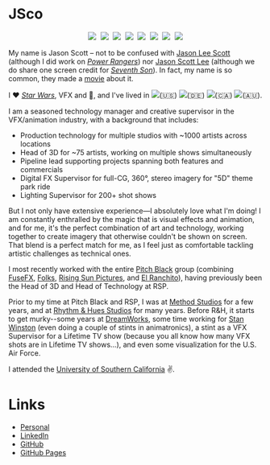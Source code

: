 <!--
**jasoncscott/jasoncscott** is a ✨ _special_ ✨ repository because its `README.md` (this file) appears on your GitHub profile.

Here are some ideas to get you started:

- 🔭 I’m currently working on ...
- 🌱 I’m currently learning ...
- 👯 I’m looking to collaborate on ...
- 🤔 I’m looking for help with ...
- 💬 Ask me about ...
- 📫 How to reach me: ...
- 😄 Pronouns: ...
- ⚡ Fun fact: ...
-->
# JSco

<!-- Socials -->
<p align="center">
  <kbd>
    <a href="https://www.facebook.com/jason.c.scott"  title="Facebook">
      <img src="https://img.shields.io/badge/jason.c.scott-0866FF?logo=Facebook&logoColor=white" /></a>
    <a href="https://www.github.com/jasoncscott"  title="GitHub">
      <img src="https://img.shields.io/badge/jasoncscott-181717?logo=GitHub&logoColor=white" /></a>
    <a href="https://www.imdb.com/name/nm1108233/"  title="IMDB">
      <img src="https://img.shields.io/badge/Jason%20Scott-F5C518?logo=IMDB&logoColor=white" /></a>
    <a href="https://www.linkedin.com/in/jasoncscott" title="LinkedIn">
      <img src="https://img.shields.io/badge/jasoncscott-0072b1?logo=Linkedin&logoColor=white" /></a>
    <a href="https://twitter.com/jason_c_scott"       title="Twitter">
      <img src="https://img.shields.io/badge/@jason__c__scott-00acee?logo=Twitter&logoColor=white" /></a>
    <a href="https://www.youtube.com/@jasoncscott"    title="YouTube">
      <img src="https://img.shields.io/badge/jasoncscott-FF0000?logo=YouTube&logoColor=white" /></a>
    <a href="https://vimeo.com/jasoncscott"           title="Vimeo">
    <img src="https://img.shields.io/badge/jasoncscott-1AB7EA?logo=Vimeo&logoColor=white" /></a>
    <a href="https://zerply.com/jason_scott"          title="Zerply">
      <img src="https://img.shields.io/badge/jason_scott-7BBB6E?logo=Zerply&logoColor=white" /></a>
  </kbd>
</p>

My name is Jason Scott – not to be confused with [Jason Lee Scott](http://www.powerrangers.com/character/mighty-morphin-power-rangers-jason-lee-scott-red-ranger-season-1/) (although I did work on _[Power Rangers](http://www.imdb.com/title/tt3717490)_) nor [Jason Scott Lee](http://www.imdb.com/name/nm0001462/) (although we do share one screen credit for _[Seventh Son](http://www.imdb.com/title/tt1121096/)_).  In fact, my name is so common, they made a [movie](http://www.imdb.com/title/tt0469144/) about it.

I ❤️ _[Star Wars](https://www.starwars.com/)_, VFX and :movie_camera:, and I've lived in <img src="https://flagsapi.com/US/flat/16.png">(🇺🇸) <img src="https://flagsapi.com/DE/flat/16.png">(🇩🇪) <img src="https://flagsapi.com/CA/flat/16.png">(🇨🇦) <img src="https://flagsapi.com/AU/flat/16.png">(🇦🇺).

I am a seasoned technology manager and creative supervisor in the VFX/animation industry, with a background that includes:
* Production technology for multiple studios with ~1000 artists across locations
* Head of 3D for ~75 artists, working on multiple shows simultaneously
* Pipeline lead supporting projects spanning both features and commercials
* Digital FX Supervisor for full-CG, 360°, stereo imagery for "5D" theme park ride
* Lighting Supervisor for 200+ shot shows

But I not only have extensive experience—I absolutely love what I'm doing! I am constantly enthralled by the magic that is visual effects and animation, and for me, it's the perfect combination of art and technology, working together to create imagery that otherwise couldn't be shown on screen. That blend is a perfect match for me, as I feel just as comfortable tackling artistic challenges as technical ones.

I most recently worked with the entire [Pitch Black](https://www.pitchblackcompany.com/) group (combining [FuseFX](https://www.fusefx.com/), [Folks](https://www.folksvfx.com/), [Rising Sun Pictures](https://www.rsp.com.au/), and [El Ranchito](https://www.elranchito.es/)), having previously been the Head of 3D and Head of Technology at RSP.

Prior to my time at Pitch Black and RSP, I was at [Method Studios](https://www.methodstudios.com/) for a few years, and at [Rhythm & Hues Studios](https://www.rhythm.com/) for many years. Before R&H, it starts to get murky--some years at [DreamWorks](https://www.dreamworksanimation.com/), some time working for [Stan Winston](https://www.stanwistonschool.com/stan-winston-studio) (even doing a couple of stints in animatronics), a stint as a VFX Supervisor for a Lifetime TV show (because you all know how many VFX shots are in Lifetime TV shows...), and even some visualization for the U.S. Air Force.

I attended the [University of Southern California](https://www.usc.edu/) :v:.


# Links
* [Personal](https://www.thescottclan.org/jason/)
* [LinkedIn](https://www.linkedin.com/in/jasoncscott/)
* [GitHub](https://github.com/jasoncscott/)
* [GitHub Pages](https://jasoncscott.github.io/)
